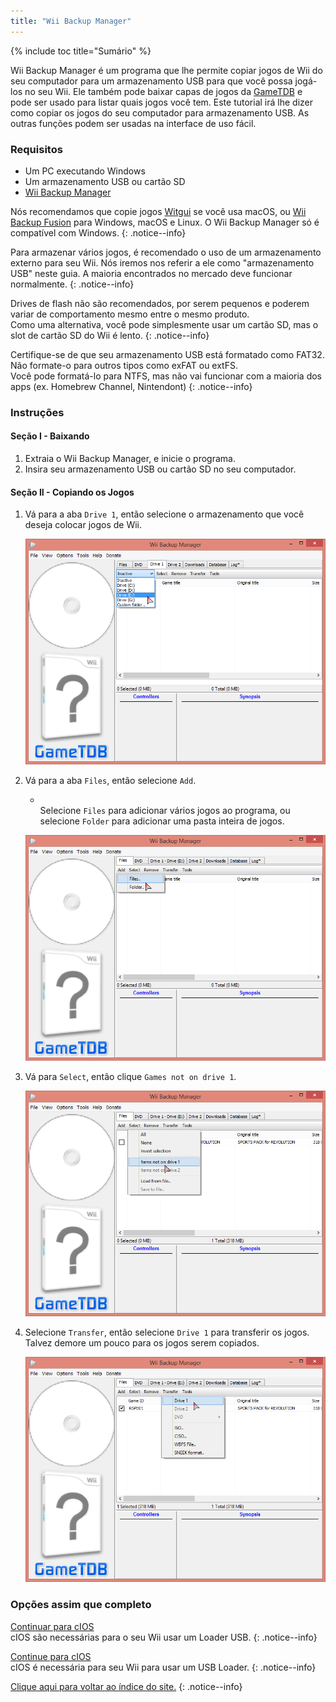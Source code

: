 ```yaml
---
title: "Wii Backup Manager"
---
```


{% include toc title="Sumário" %}

Wii Backup Manager é um programa que lhe permite copiar jogos de Wii do seu computador para um armazenamento USB para que você possa jogá-los no seu Wii. Ele também pode baixar capas de jogos da [GameTDB](https://gametdb.com/) e pode ser usado para listar quais jogos você tem. Este tutorial irá lhe dizer como copiar os jogos do seu computador para armazenamento USB. As outras funções podem ser usadas na interface de uso fácil.

### Requisitos

* Um PC executando Windows
* Um armazenamento USB ou cartão SD
* [Wii Backup Manager](https://static.wiidatabase.de/Wii-Backup-Manager.zip)


Nós recomendamos que copie jogos [Witgui](https://desairem.com/wordpress/category/witgui-download/) se você usa macOS, ou [Wii Backup Fusion](https://github.com/larsenv/Wii-Backup-Fusion) para Windows, macOS e Linux. O Wii Backup Manager só é compatível com Windows.
{: .notice--info}

Para armazenar vários jogos, é recomendado o uso de um armazenamento externo para seu Wii. Nós iremos nos referir a ele como "armazenamento USB" neste guia. A maioria encontrados no mercado deve funcionar normalmente.
{: .notice--info}

Drives de flash não são recomendados, por serem pequenos e poderem variar de comportamento mesmo entre o mesmo produto. <br> Como uma alternativa, você pode simplesmente usar um cartão SD, mas o slot de cartão SD do Wii é lento.
{: .notice--info}

Certifique-se de que seu armazenamento USB está formatado como FAT32. Não formate-o para outros tipos como exFAT ou extFS. <br> Você pode formatá-lo para NTFS, mas não vai funcionar com a maioria dos apps (ex. Homebrew Channel, Nintendont)
{: .notice--info}

### Instruções

#### Seção I - Baixando

1. Extraia o Wii Backup Manager, e inicie o programa.
1. Insira seu armazenamento USB ou cartão SD no seu computador.

#### Seção II - Copiando os Jogos

1. Vá para a aba `Drive 1`, então selecione o armazenamento que você deseja colocar jogos de Wii.

    ![](/images/desktop-apps/WBM/select_drive.png)

1. Vá para a aba `Files`, então selecione `Add`.
    + <br> Selecione `Files` para adicionar vários jogos ao programa, ou selecione `Folder` para adicionar uma pasta inteira de jogos.

    ![](/images/desktop-apps/WBM/select_games.png)

1. Vá para `Select`, então clique `Games not on drive 1`.

    ![](/images/desktop-apps/WBM/select_games2.png)

1. Selecione `Transfer`, então selecione `Drive 1` para transferir os jogos. Talvez demore um pouco para os jogos serem copiados.

    ![](/images/desktop-apps/WBM/transfer_todrive.png)

### Opções assim que completo

[Continuar para cIOS](cios)<br> cIOS são necessárias para o seu Wii usar um Loader USB.
{: .notice--info}

[Continue para cIOS](cios)<br> cIOS é necessária para seu Wii para usar um USB Loader.
{: .notice--info}

[Clique aqui para voltar ao índice do site.](site-navigation)
{: .notice--info}
